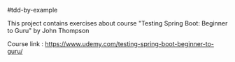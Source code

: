 #tdd-by-example

This project contains exercises about course "Testing Spring Boot: Beginner to Guru" by John Thompson

Course link : https://www.udemy.com/testing-spring-boot-beginner-to-guru/

